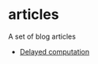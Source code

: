 # articles

A set of blog articles

 - [Delayed computation][1]

  [1]: https://gist.github.com/Raynos/5661030
